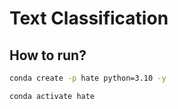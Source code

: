 # Text Classification

## How to run?

```cmd
conda create -p hate python=3.10 -y

```
```cmd
conda activate hate
```
